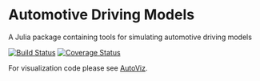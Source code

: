 # Automotive Driving Models

A Julia package containing tools for simulating automotive driving models

[![Build Status](https://travis-ci.org/tawheeler/AutomotiveDrivingModels.jl.svg?branch=master)](https://travis-ci.org/tawheeler/AutomotiveDrivingModels.jl)
[![Coverage Status](https://coveralls.io/repos/tawheeler/AutomotiveDrivingModels.jl/badge.svg?branch=master&service=github)](https://coveralls.io/github/tawheeler/AutomotiveDrivingModels.jl?branch=master)

For visualization code please see [AutoViz](https://github.com/tawheeler/AutoViz.jl).
